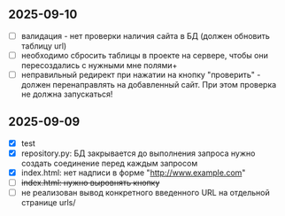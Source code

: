 ## 2025-09-10 
- [ ] валидация - нет проверки наличия сайта в БД (должен обновить таблицу url)
- [ ] необходимо сбросить таблицы в проекте на сервере, чтобы они пересоздались с нужными мне полями+
- [ ] неправильный редирект при нажатии на кнопку "проверить" - должен перенаправлять на добавленный сайт. При этом проверка не должна запускаться!
## 2025-09-09
- [x] test
- [x] repository.py: БД закрывается до выполнения запроса нужно создать cоединение перед каждым запросом
- [x] index.html: нет надписи в форме "http://www.example.com"
- [ ] ~~index.html: нужно выровнять кнопку~~
- [ ] не реализован вывод конкретного введенного URL на отдельной странице urls/<id>

